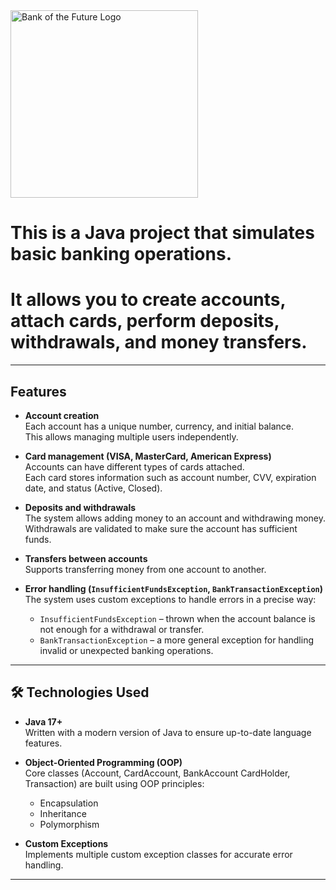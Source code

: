 <img src="https://github.com/user-attachments/assets/579bf6e7-ee6c-4416-b6c1-91bd98d65b5a" alt="Bank of the Future Logo" width="300">




# This is a **Java project** that simulates basic banking operations.  
# It allows you to create accounts, attach cards, perform deposits, withdrawals, and money transfers.

---

## Features

- **Account creation**  
  Each account has a unique number, currency, and initial balance.  
  This allows managing multiple users independently.

- **Card management (VISA, MasterCard, American Express)**  
  Accounts can have different types of cards attached.  
  Each card stores information such as account number, CVV, expiration date, and status (Active, Closed).

- **Deposits and withdrawals**  
  The system allows adding money to an account and withdrawing money.  
  Withdrawals are validated to make sure the account has sufficient funds.

- **Transfers between accounts**  
  Supports transferring money from one account to another.

- **Error handling (`InsufficientFundsException`, `BankTransactionException`)**  
  The system uses custom exceptions to handle errors in a precise way:  
  - `InsufficientFundsException` – thrown when the account balance is not enough for a withdrawal or transfer.  
  - `BankTransactionException` – a more general exception for handling invalid or unexpected banking operations.  

---

## 🛠️ Technologies Used

- **Java 17+**  
  Written with a modern version of Java to ensure up-to-date language features.

- **Object-Oriented Programming (OOP)**  
  Core classes (Account, CardAccount, BankAccount CardHolder, Transaction) are built using OOP principles:  
  - Encapsulation  
  - Inheritance  
  - Polymorphism  

- **Custom Exceptions**  
  Implements multiple custom exception classes for accurate error handling.

---
